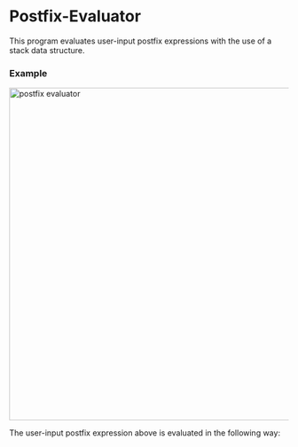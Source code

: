 # Postfix-Evaluator

This program evaluates user-input postfix expressions with the use of a stack data structure.

### Example

<img width="600" alt="postfix evaluator" src="https://github.com/mclaughlinryan/Postfix-Evaluator/assets/150348966/2f9ba45f-dafd-4f93-b852-2309c217d50d">

The user-input postfix expression above is evaluated in the following way:

